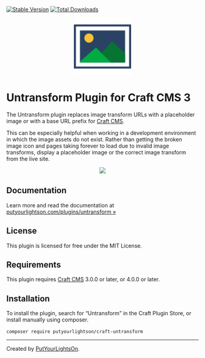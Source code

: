 [![Stable Version](https://img.shields.io/packagist/v/putyourlightson/craft-untransform?label=stable)]((https://packagist.org/packages/putyourlightson/craft-untransform))
[![Total Downloads](https://img.shields.io/packagist/dt/putyourlightson/craft-untransform)](https://packagist.org/packages/putyourlightson/craft-untransform)

<p align="center"><img width="150" src="https://raw.githubusercontent.com/putyourlightson/craft-untransform/v1/src/icon.svg"></p>

# Untransform Plugin for Craft CMS 3

The Untransform plugin replaces image transform URLs with a placeholder image or with a base URL prefix for [Craft CMS](https://craftcms.com/).

This can be especially helpful when working in a development environment in which the image assets do not exist. Rather than getting the broken image icon and pages taking forever to load due to invalid image transforms, display a placeholder image or the correct image transform from the live site.

<p align="center">
    <img src="https://user-images.githubusercontent.com/2318222/63528984-37e7f400-c504-11e9-8514-07c0a589309a.jpg">
</p>

## Documentation

Learn more and read the documentation at [putyourlightson.com/plugins/untransform »](https://putyourlightson.com/plugins/untransform)

## License

This plugin is licensed for free under the MIT License.

## Requirements

This plugin requires [Craft CMS](https://craftcms.com/) 3.0.0 or later, or 4.0.0 or later.

## Installation

To install the plugin, search for “Untransform” in the Craft Plugin Store, or install manually using composer.

```shell
composer require putyourlightson/craft-untransform
```

---

Created by [PutYourLightsOn](https://putyourlightson.com/).
